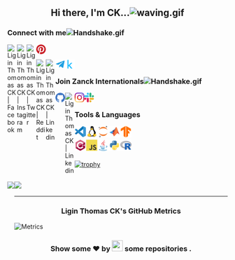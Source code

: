 <h2 align="center">Hi there, I'm CK...<img src="https://github.com/liginthomasck/liginthomasck/blob/main/assets/waving.gif" alt="waving.gif" width=27px></h2>

### Connect with me<img src="https://github.com/liginthomasck/liginthomasck/blob/main/assets/Handshake.gif" alt="Handshake.gif" width=40px>

[<img align="left" alt="Ligin Thomas CK | Facebook" width="22px" src="https://raw.githubusercontent.com/peterthehan/peterthehan/master/assets/facebook.svg" />](https://www.facebook.com/liginthomasck)
[<img align="left" alt="Ligin Thomas CK | Instagram" width="22px" src="https://github.com/liginthomasck/social-media-icons/blob/main/assests/instagram.png" />](https://www.instagram.com/liginthomasck)
[<img align="left" alt="Ligin Thomas CK | Twitter" width="22px" src="https://raw.githubusercontent.com/peterthehan/peterthehan/master/assets/twitter.svg" />](https://twitter.com/liginthomasck?)
[<img align="left" alt="Ligin Thomas CK | Pinterest" width="22px" src="https://github.com/liginthomasck/liginthomasck/blob/main/assets/pinterest.png" />](https://in.pinterest.com/liginthomasck/)
<br/>
<br/>
[<img align="left" alt="Ligin Thomas CK | Reddit" width="22px" src="https://raw.githubusercontent.com/peterthehan/peterthehan/master/assets/reddit.svg" />](https://www.reddit.com/user/Ciya_Khan)
[<img align="left" alt="Ligin Thomas CK | Linkedin" width="22px" src="https://raw.githubusercontent.com/peterthehan/peterthehan/master/assets/linkedin.svg" />](https://www.linkedin.com/in/liginthomasck/)
[<img align="left" alt="Ligin Thomas CK | telegram" width="22px" src="https://github.com/liginthomasck/liginthomasck/blob/main/assets/teleg.png" />](https://t.me/liginthomasck)
[<img align="left" alt="Ligin Thomas CK | Kaggle" width="22px" src="https://github.com/liginthomasck/liginthomasck/blob/main/assets/kaggle.png" />](https://www.kaggle.com/ciyakhan)
<br/>

### Join Zanck Internationals<img src="https://github.com/liginthomasck/liginthomasck/blob/main/assets/Handshake.gif" alt="Handshake.gif" width=40px>

[<img align="left" alt="Ligin Thomas CK | Instagram" width="22px" src="https://github.com/liginthomasck/liginthomasck/blob/main/assets/git.png" />](https://github.com/Zanck-Internationals/)
[<img align="left" alt="Ligin Thomas CK | Linkedin" width="22px" src="https://raw.githubusercontent.com/peterthehan/peterthehan/master/assets/linkedin.svg" />](https://www.linkedin.com/company/zanck-internationals/)
[<img align="left" alt="Ligin Thomas CK | Instagram" width="22px" src="https://github.com/liginthomasck/liginthomasck/blob/main/assets/instagram.png" />](https://www.instagram.com/zanck_internationals/)
[<img align="left" alt="Ligin Thomas CK | Slack" width="22px" src="https://github.com/liginthomasck/liginthomasck/blob/main/assets/slack.png" />](https://zanckinternationals.slack.com)
<br/>

### Tools & Languages

[<img align="left" alt="Cpp" width="26px" src="https://raw.githubusercontent.com/devicons/devicon/master/icons/vscode/vscode-original.svg" />](CiyaKhan)
[<img align="left" alt="Cpp" width="26px" src="https://raw.githubusercontent.com/devicons/devicon/master/icons/linux/linux-original.svg" />](CiyaKhan)
[<img align="left" alt="Cpp" width="26px" src="https://raw.githubusercontent.com/devicons/devicon/master/icons/jupyter/jupyter-original.svg" />](CiyaKhan)
[<img align="left" alt="Cpp" width="26px" src="https://raw.githubusercontent.com/devicons/devicon/master/icons/matlab/matlab-original.svg" />](CiyaKhan)
[<img align="left" alt="Cpp" width="26px" src="https://raw.githubusercontent.com/devicons/devicon/master/icons/tensorflow/tensorflow-original.svg" />](CiyaKhan)
<br/>

[<img align="left" alt="Cpp" width="26px" src="https://raw.githubusercontent.com/devicons/devicon/master/icons/cplusplus/cplusplus-original.svg" />](CiyaKhan)
[<img align="left" alt="Cpp" width="26px" src="https://raw.githubusercontent.com/devicons/devicon/master/icons/javascript/javascript-original.svg" />](CiyaKhan)
[<img align="left" alt="Cpp" width="26px" src="https://raw.githubusercontent.com/devicons/devicon/master/icons/java/java-original.svg" />](CiyaKhan)
[<img align="left" alt="Cpp" width="26px" src="https://raw.githubusercontent.com/devicons/devicon/master/icons/python/python-original.svg" />](CiyaKhan)
[<img align="left" alt="Cpp" width="26px" src="https://raw.githubusercontent.com/devicons/devicon/master/icons/r/r-original.svg" />](CiyaKhan)
<br/>
<br/>

[![trophy](https://github-profile-trophy.vercel.app/?username=liginthomasck&margin-w=5&margin-h=5&column=6&row=1&no-bg=true&theme=darkhub)](CiyaKhan)
<!--<img width="350px" src="https://camo.githubusercontent.com/12e0d68f4910f6b0bb4358a6e600ddda201427e01ed1bcf264258900109ea9c6/68747470733a2f2f696d6775722e636f6d2f5a396e317935532e676966">
------------------------------------------------------------------------------------------------------------------------------------------------------------------------------
![](https://github-profile-summary-cards.vercel.app/api/cards/profile-details?username=liginthomasck&theme=github_dark)
![](https://github-profile-summary-cards.vercel.app/api/cards/productive-time?username=liginthomasck&theme=github_dark)
![](https://github-profile-summary-cards.vercel.app/api/cards/most-commit-language?username=liginthomasck&theme=github_dark)
-->
<br/>

  <img height="170" align="left" src="https://github-readme-stats.vercel.app/api?username=liginthomasck&show_icons=true&theme=github_dark&count_private=true&include_all_commits=true" />
  <img src="https://github-readme-stats.vercel.app/api/top-langs/?username=liginthomasck&layout=compact&theme=github_dark" />
<br/>

<!--START_SECTION:waka
  <img align="left" src="http://img.shields.io/badge/Profile%20Views-14-blue" />
  <br/>
  <img src="https://img.shields.io/badge/From%20Hello%20World%20I%27ve%20Written-1.9%20million%20lines%20of%20code-blue" />
  
[![Readme Card](https://github-readme-stats.vercel.app/api/pin/?username=liginthomasck&repo=cars-databook&theme=github_dark)](https://github.com/liginthomasck/cars-databook)

[![Readme Card](https://github-readme-stats.vercel.app/api/pin/?username=liginthomasck&repo=liginthomasck&theme=github_dark)](https://github.com/liginthomasck/liginthomasck)-->

------------------------------------------------------------------------------------------------------------------------------------------------------------------------------

<h3 align="center">Ligin Thomas CK's GitHub Metrics</h3>
<!--<p><img src="https://metrics.lecoq.io/liginthomasck/" alt="Github Metrics"></p>-->

![Metrics](https://metrics.lecoq.io/liginthomasck?template=classic&repositories.forks=true&base.metadata=0&isocalendar=1&languages=1&introduction=1&stars=1&people=1&gists=1&followup=1&lines=1&activity=1&achievements=1&discussions=1&notable=1&repositories=1&tweets=1&repositories=100&repositories.batch=100&repositories.forks=true&repositories.affiliations=owner&isocalendar.duration=half-year&languages.limit=8&languages.sections=most-used&languages.colors=github&languages.threshold=0%25&languages.indepth=false&languages.recent.load=300&languages.recent.days=14&introduction.title=true&stars.limit=4&people.limit=24&people.size=28&people.types=followers%2C%20following&people.identicons=false&people.shuffle=false&followup.sections=repositories&activity.limit=5&activity.load=300&activity.days=14&activity.filter=all&activity.visibility=all&activity.timestamps=true&achievements.threshold=C&achievements.secrets=true&achievements.limit=0&notable.repositories=true&tweets.attachments=true&tweets.limit=5&tweets.user=.user.twitter&config.timezone=Asia%2FCalcutta)

<h3 align="center">Show some ❤ by <img src="https://imgur.com/o7ncZFp.jpg" height=25px width=25px> some repositories .</h3>
